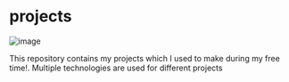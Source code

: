 # projects

![image](https://user-images.githubusercontent.com/24871433/120782771-c72c9300-c543-11eb-9c5a-ae43fdd89256.png)


This repository contains my projects which I used to make during my free time!. Multiple technologies are used for different projects


